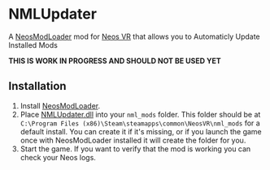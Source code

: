 # NMLUpdater
A [NeosModLoader](https://github.com/neos-modding-group/NeosModLoader) mod for [Neos VR](https://neos.com/) that allows you to Automaticly Update Installed Mods<br>

**THIS IS WORK IN PROGRESS AND SHOULD NOT BE USED YET**

## Installation
1. Install [NeosModLoader](https://github.com/neos-modding-group/NeosModLoader).
2. Place [NMLUpdater.dll](https://github.com/AlexW-578/NMLUpdater/releases/latest/download/NMLUpdater.dll) into your `nml_mods` folder. This folder should be at `C:\Program Files (x86)\Steam\steamapps\common\NeosVR\nml_mods` for a default install. You can create it if it's missing, or if you launch the game once with NeosModLoader installed it will create the folder for you.
3. Start the game. If you want to verify that the mod is working you can check your Neos logs.

